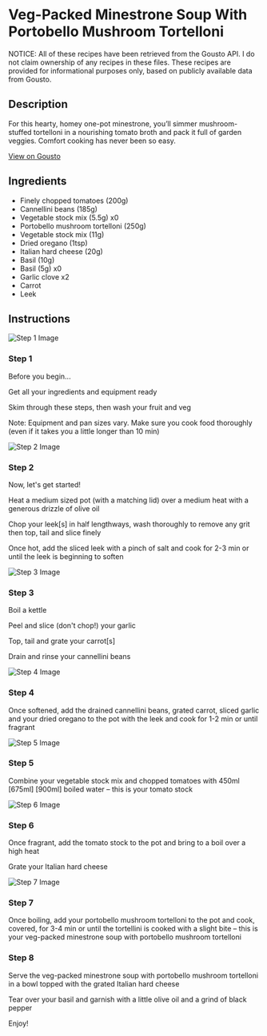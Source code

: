 # Veg-Packed Minestrone Soup With Portobello Mushroom Tortelloni

NOTICE: All of these recipes have been retrieved from the Gousto API. I do not claim ownership of any recipes in these files. These recipes are provided for informational purposes only, based on publicly available data from Gousto.

## Description

For this hearty, homey one-pot minestrone, you’ll simmer mushroom-stuffed tortelloni in a nourishing tomato broth and pack it full of garden veggies. Comfort cooking has never been so easy.

[View on Gousto](https://www.gousto.co.uk/recipes/cookbook/veg-packed-minestrone-soup-with-portobello-mushroom-tortelloni)

## Ingredients

- Finely chopped tomatoes (200g)
- Cannellini beans (185g)
- Vegetable stock mix (5.5g) x0
- Portobello mushroom tortelloni (250g)
- Vegetable stock mix (11g)
- Dried oregano (1tsp)
- Italian hard cheese (20g)
- Basil (10g)
- Basil (5g) x0
- Garlic clove x2
- Carrot
- Leek

## Instructions

![Step 1 Image](https://production-media.gousto.co.uk/cms/recipe-step-image/Admin10mm-Step-1-1667320523746-x200.jpg)

### Step 1

Before you begin...

Get all your ingredients and equipment ready

Skim through these steps, then wash your fruit and veg

Note: Equipment and pan sizes vary. Make sure you cook food thoroughly (even if it takes you a little longer than 10 min)

![Step 2 Image](https://production-media.gousto.co.uk/cms/recipe-step-image/step-2-1667320486293-x200.jpg)

### Step 2

Now, let's get started!

Heat a medium sized pot (with a matching lid) over a medium heat with a generous drizzle of olive oil

Chop your leek[s] in half lengthways, wash thoroughly to remove any grit then top, tail and slice finely

Once hot, add the sliced leek with a pinch of salt and cook for 2-3 min or until the leek is beginning to soften

![Step 3 Image](https://production-media.gousto.co.uk/cms/recipe-step-image/step-3-1667320491546-x200.jpg)

### Step 3

Boil a kettle

Peel and slice (don't chop!) your garlic

Top, tail and grate your carrot[s]

Drain and rinse your cannellini beans

![Step 4 Image](https://production-media.gousto.co.uk/cms/recipe-step-image/step-4-1667320495434-x200.jpg)

### Step 4

Once softened, add the drained cannellini beans, grated carrot, sliced garlic and your dried oregano to the pot with the leek and cook for 1-2 min or until fragrant

![Step 5 Image](https://production-media.gousto.co.uk/cms/recipe-step-image/step-5-1667320499817-x200.jpg)

### Step 5

Combine your vegetable stock mix and chopped tomatoes with 450ml <span class="text-purple">[675ml]</span> <span class="text-danger">[900ml] </span>boiled water – this is your tomato stock

![Step 6 Image](https://production-media.gousto.co.uk/cms/recipe-step-image/step-6-1667320504490-x200.jpg)

### Step 6

Once fragrant, add the tomato stock to the pot and bring to a boil over a high heat

Grate your Italian hard cheese

![Step 7 Image](https://production-media.gousto.co.uk/cms/recipe-step-image/step-7-1667320509967-x200.jpg)

### Step 7

Once boiling, add your portobello mushroom tortelloni to the pot and cook, covered, for 3-4 min or until the tortellini is cooked with a slight bite – this is your veg-packed minestrone soup with portobello mushroom tortelloni

### Step 8

Serve the veg-packed minestrone soup with portobello mushroom tortelloni in a bowl topped with the grated Italian hard cheese

Tear over your basil and garnish with a little olive oil and a grind of black pepper

Enjoy!

